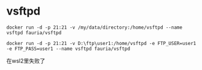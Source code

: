 # vsftpd





```
docker run -d -p 21:21 -v /my/data/directory:/home/vsftpd --name vsftpd fauria/vsftpd
```





```
docker run -d -p 21:21 -v D:\ftp\user1:/home/vsftpd -e FTP_USER=user1 -e FTP_PASS=user1 --name vsftpd fauria/vsftpd
```

在wsl2里失败了

